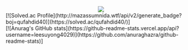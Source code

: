 <div align="center">
  <img src="https://capsule-render.vercel.app/api?type=venom&color=auto&height=300&section=header&text=Suyong's%20GitHub&fontSize=90" />
</div>
[![Solved.ac Profile](http://mazassumnida.wtf/api/v2/generate_badge?boj=qufahdid40)](https://solved.ac/qufahdid40/)]
<br>[![Anurag's GitHub stats](https://github-readme-stats.vercel.app/api?username=leesuyong4029)](https://github.com/anuraghazra/github-readme-stats)]</br>
<div align="center">
</div>

